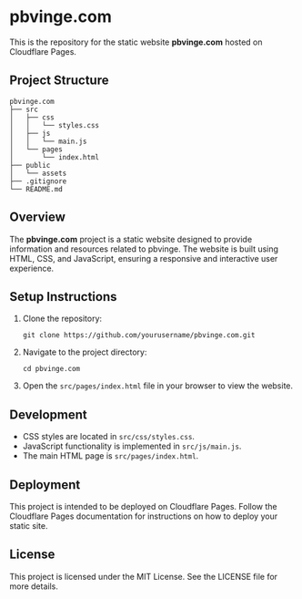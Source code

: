 # pbvinge.com

This is the repository for the static website **pbvinge.com** hosted on Cloudflare Pages.

## Project Structure

```
pbvinge.com
├── src
│   ├── css
│   │   └── styles.css
│   ├── js
│   │   └── main.js
│   └── pages
│       └── index.html
├── public
│   └── assets
├── .gitignore
└── README.md
```

## Overview

The **pbvinge.com** project is a static website designed to provide information and resources related to pbvinge. The website is built using HTML, CSS, and JavaScript, ensuring a responsive and interactive user experience.

## Setup Instructions

1. Clone the repository:
   ```
   git clone https://github.com/yourusername/pbvinge.com.git
   ```

2. Navigate to the project directory:
   ```
   cd pbvinge.com
   ```

3. Open the `src/pages/index.html` file in your browser to view the website.

## Development

- CSS styles are located in `src/css/styles.css`.
- JavaScript functionality is implemented in `src/js/main.js`.
- The main HTML page is `src/pages/index.html`.

## Deployment

This project is intended to be deployed on Cloudflare Pages. Follow the Cloudflare Pages documentation for instructions on how to deploy your static site.

## License

This project is licensed under the MIT License. See the LICENSE file for more details.